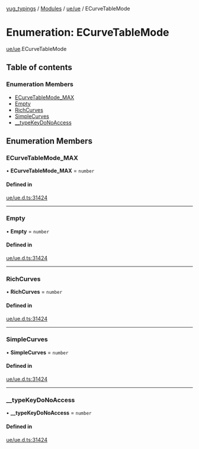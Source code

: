 [yug_typings](../README.md) / [Modules](../modules.md) / [ue/ue](../modules/ue_ue.md) / ECurveTableMode

# Enumeration: ECurveTableMode

[ue/ue](../modules/ue_ue.md).ECurveTableMode

## Table of contents

### Enumeration Members

- [ECurveTableMode\_MAX](ue_ue.ECurveTableMode.md#ecurvetablemode_max)
- [Empty](ue_ue.ECurveTableMode.md#empty)
- [RichCurves](ue_ue.ECurveTableMode.md#richcurves)
- [SimpleCurves](ue_ue.ECurveTableMode.md#simplecurves)
- [\_\_typeKeyDoNoAccess](ue_ue.ECurveTableMode.md#__typekeydonoaccess)

## Enumeration Members

### ECurveTableMode\_MAX

• **ECurveTableMode\_MAX** = `number`

#### Defined in

[ue/ue.d.ts:31424](https://github.com/YugMetaverse/yug_typings/blob/25cad34/ue/ue.d.ts#L31424)

___

### Empty

• **Empty** = `number`

#### Defined in

[ue/ue.d.ts:31424](https://github.com/YugMetaverse/yug_typings/blob/25cad34/ue/ue.d.ts#L31424)

___

### RichCurves

• **RichCurves** = `number`

#### Defined in

[ue/ue.d.ts:31424](https://github.com/YugMetaverse/yug_typings/blob/25cad34/ue/ue.d.ts#L31424)

___

### SimpleCurves

• **SimpleCurves** = `number`

#### Defined in

[ue/ue.d.ts:31424](https://github.com/YugMetaverse/yug_typings/blob/25cad34/ue/ue.d.ts#L31424)

___

### \_\_typeKeyDoNoAccess

• **\_\_typeKeyDoNoAccess** = `number`

#### Defined in

[ue/ue.d.ts:31424](https://github.com/YugMetaverse/yug_typings/blob/25cad34/ue/ue.d.ts#L31424)
